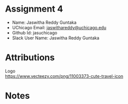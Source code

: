# Assignment 4

- Name: Jaswitha Reddy Guntaka
- UChicago Email: jaswithareddy@uchicago.edu
- Github Id: jasuchicago
- Slack User Name: Jaswitha Reddy Guntaka

# Attributions

Logo <br>
https://www.vecteezy.com/png/11003373-cute-travel-icon<br>

# Notes
